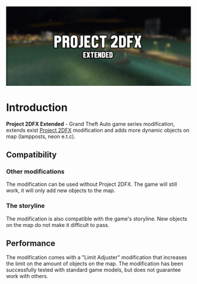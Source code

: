 ![project-2dfx-extended-logo](https://github.com/PrographerMan/project-2dfx-extended/blob/main/images/cover.png?raw=true)
# Introduction
**Project 2DFX Extended** - Grand Theft Auto game series modification, extends exist [Project 2DFX](https://github.com/ThirteenAG/III.VC.SA.IV.Project2DFX) modification and adds more dynamic objects on map (lampposts, neon e.t.c).

## Compatibility
### Other modifications
The modification can be used without Project 2DFX. The game will still work, it will only add new objects to the map.
### The storyline
The modification is also compatible with the game's storyline. New objects on the map do not make it difficult to pass.
## Performance
The modification comes with a "Limit Adjuster" modification that increases the limit on the amount of objects on the map.
The modification has been successfully tested with standard game models, but does not guarantee work with others.
